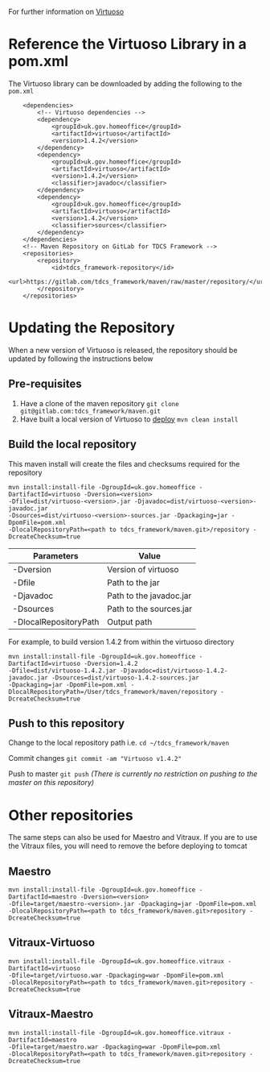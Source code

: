 For further information on [Virtuoso](https://gitlab.com/tdcs_framework/documentation)

# Reference the Virtuoso Library in a pom.xml

The Virtuoso library can be downloaded by adding the following to the `pom.xml`

```
    <dependencies>
        <!-- Virtuoso dependencies -->
        <dependency>
            <groupId>uk.gov.homeoffice</groupId>
            <artifactId>virtuoso</artifactId>
            <version>1.4.2</version>
        </dependency>
        <dependency>
            <groupId>uk.gov.homeoffice</groupId>
            <artifactId>virtuoso</artifactId>
            <version>1.4.2</version>
            <classifier>javadoc</classifier>
        </dependency>
        <dependency>
            <groupId>uk.gov.homeoffice</groupId>
            <artifactId>virtuoso</artifactId>
            <version>1.4.2</version>
            <classifier>sources</classifier>
        </dependency>
    </dependencies>
    <!-- Maven Repository on GitLab for TDCS Framework -->
    <repositories>
        <repository>
            <id>tdcs_framework-repository</id>
            <url>https://gitlab.com/tdcs_framework/maven/raw/master/repository/</url>
        </repository>
    </repositories>
```

# Updating the Repository
When a new version of Virtuoso is released, the repository should be updated by following the instructions below

## Pre-requisites
1. Have a clone of the maven repository `git clone git@gitlab.com:tdcs_framework/maven.git`
2. Have built a local version of Virtuoso to [deploy](https://gitlab.com/tdcs_framework/documentation/blob/master/virtuoso/installation.md#build) `mvn clean install` 

## Build the local repository

This maven install will create the files and checksums required for the repository
```
mvn install:install-file -DgroupId=uk.gov.homeoffice -DartifactId=virtuoso -Dversion=<version> 
-Dfile=dist/virtuoso-<version>.jar -Djavadoc=dist/virtuoso-<version>-javadoc.jar 
-Dsources=dist/virtuoso-<version>-sources.jar -Dpackaging=jar -DpomFile=pom.xml 
-DlocalRepositoryPath=<path to tdcs_framework/maven.git>/repository -DcreateChecksum=true
```

|Parameters|Value|
| -------- | --- |
|-Dversion|Version of virtuoso|
|-Dfile|Path to the jar|
|-Djavadoc|Path to the javadoc.jar|
|-Dsources|Path to the sources.jar|
|-DlocalRepositoryPath|Output path|


For example, to build version 1.4.2 from within the virtuoso directory 
```
mvn install:install-file -DgroupId=uk.gov.homeoffice -DartifactId=virtuoso -Dversion=1.4.2 
-Dfile=dist/virtuoso-1.4.2.jar -Djavadoc=dist/virtuoso-1.4.2-javadoc.jar -Dsources=dist/virtuoso-1.4.2-sources.jar 
-Dpackaging=jar -DpomFile=pom.xml -DlocalRepositoryPath=/User/tdcs_framework/maven/repository -DcreateChecksum=true
```

## Push to this repository
Change to the local repository path i.e. `cd ~/tdcs_framework/maven`

Commit changes `git commit -am "Virtuoso v1.4.2"`

Push to master `git push`
*(There is currently no restriction on pushing to the master on this repository)*


# Other repositories
The same steps can also be used for Maestro and Vitraux. 
If you are to use the Vitraux files, you will need to remove the <version> before deploying to tomcat


## Maestro
```
mvn install:install-file -DgroupId=uk.gov.homeoffice -DartifactId=maestro -Dversion=<version>
-Dfile=target/maestro-<version>.jar -Dpackaging=jar -DpomFile=pom.xml 
-DlocalRepositoryPath=<path to tdcs_framework/maven.git>repository -DcreateChecksum=true

```

## Vitraux-Virtuoso
```
mvn install:install-file -DgroupId=uk.gov.homeoffice.vitraux -DartifactId=virtuoso 
-Dfile=target/virtuoso.war -Dpackaging=war -DpomFile=pom.xml 
-DlocalRepositoryPath=<path to tdcs_framework/maven.git>repository -DcreateChecksum=true
```

## Vitraux-Maestro
```
mvn install:install-file -DgroupId=uk.gov.homeoffice.vitraux -DartifactId=maestro 
-Dfile=target/maestro.war -Dpackaging=war -DpomFile=pom.xml 
-DlocalRepositoryPath=<path to tdcs_framework/maven.git>repository -DcreateChecksum=true
```